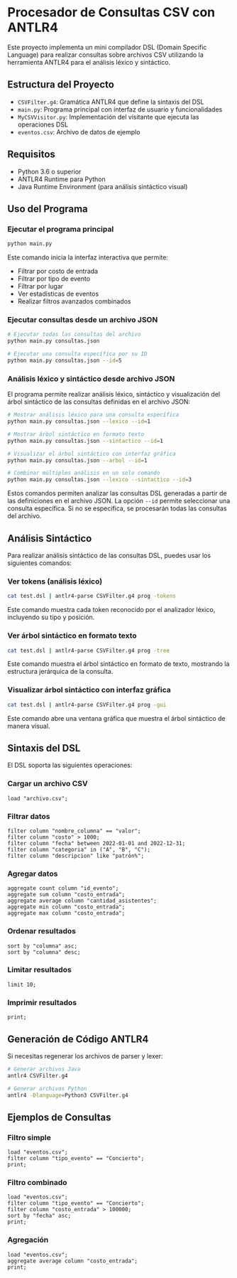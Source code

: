 # Procesador de Consultas CSV con ANTLR4

Este proyecto implementa un mini compilador DSL (Domain Specific Language) para realizar consultas sobre archivos CSV utilizando la herramienta ANTLR4 para el análisis léxico y sintáctico.

## Estructura del Proyecto

- `CSVFilter.g4`: Gramática ANTLR4 que define la sintaxis del DSL
- `main.py`: Programa principal con interfaz de usuario y funcionalidades
- `MyCSVVisitor.py`: Implementación del visitante que ejecuta las operaciones DSL
- `eventos.csv`: Archivo de datos de ejemplo

## Requisitos

- Python 3.6 o superior
- ANTLR4 Runtime para Python
- Java Runtime Environment (para análisis sintáctico visual)

## Uso del Programa

### Ejecutar el programa principal

```bash
python main.py
```

Este comando inicia la interfaz interactiva que permite:
- Filtrar por costo de entrada
- Filtrar por tipo de evento
- Filtrar por lugar
- Ver estadísticas de eventos
- Realizar filtros avanzados combinados


### Ejecutar consultas desde un archivo JSON

```bash
# Ejecutar todas las consultas del archivo
python main.py consultas.json

# Ejecutar una consulta específica por su ID
python main.py consultas.json --id=5
```

### Análisis léxico y sintáctico desde archivo JSON

El programa permite realizar análisis léxico, sintáctico y visualización del árbol sintáctico de las consultas definidas en el archivo JSON:

```bash
# Mostrar análisis léxico para una consulta específica
python main.py consultas.json --lexico --id=1

# Mostrar árbol sintáctico en formato texto
python main.py consultas.json --sintactico --id=1

# Visualizar el árbol sintáctico con interfaz gráfica
python main.py consultas.json --arbol --id=1

# Combinar múltiples análisis en un solo comando
python main.py consultas.json --lexico --sintactico --id=3
```

Estos comandos permiten analizar las consultas DSL generadas a partir de las definiciones en el archivo JSON. La opción `--id` permite seleccionar una consulta específica. Si no se especifica, se procesarán todas las consultas del archivo.

## Análisis Sintáctico

Para realizar análisis sintáctico de las consultas DSL, puedes usar los siguientes comandos:

### Ver tokens (análisis léxico)

```bash
cat test.dsl | antlr4-parse CSVFilter.g4 prog -tokens
```

Este comando muestra cada token reconocido por el analizador léxico, incluyendo su tipo y posición.

### Ver árbol sintáctico en formato texto

```bash
cat test.dsl | antlr4-parse CSVFilter.g4 prog -tree
```

Este comando muestra el árbol sintáctico en formato de texto, mostrando la estructura jerárquica de la consulta.

### Visualizar árbol sintáctico con interfaz gráfica

```bash
cat test.dsl | antlr4-parse CSVFilter.g4 prog -gui
```

Este comando abre una ventana gráfica que muestra el árbol sintáctico de manera visual.

## Sintaxis del DSL

El DSL soporta las siguientes operaciones:

### Cargar un archivo CSV
```
load "archivo.csv";
```

### Filtrar datos
```
filter column "nombre_columna" == "valor";
filter column "costo" > 1000;
filter column "fecha" between 2022-01-01 and 2022-12-31;
filter column "categoria" in ("A", "B", "C");
filter column "descripcion" like "patrón%";
```

### Agregar datos
```
aggregate count column "id_evento";
aggregate sum column "costo_entrada";
aggregate average column "cantidad_asistentes";
aggregate min column "costo_entrada";
aggregate max column "costo_entrada";
```

### Ordenar resultados
```
sort by "columna" asc;
sort by "columna" desc;
```

### Limitar resultados
```
limit 10;
```

### Imprimir resultados
```
print;
```

## Generación de Código ANTLR4

Si necesitas regenerar los archivos de parser y lexer:

```bash
# Generar archivos Java
antlr4 CSVFilter.g4

# Generar archivos Python
antlr4 -Dlanguage=Python3 CSVFilter.g4
```

## Ejemplos de Consultas

### Filtro simple
```
load "eventos.csv";
filter column "tipo_evento" == "Concierto";
print;
```

### Filtro combinado
```
load "eventos.csv";
filter column "tipo_evento" == "Concierto";
filter column "costo_entrada" > 100000;
sort by "fecha" asc;
print;
```

### Agregación
```
load "eventos.csv";
aggregate average column "costo_entrada";
print;
```